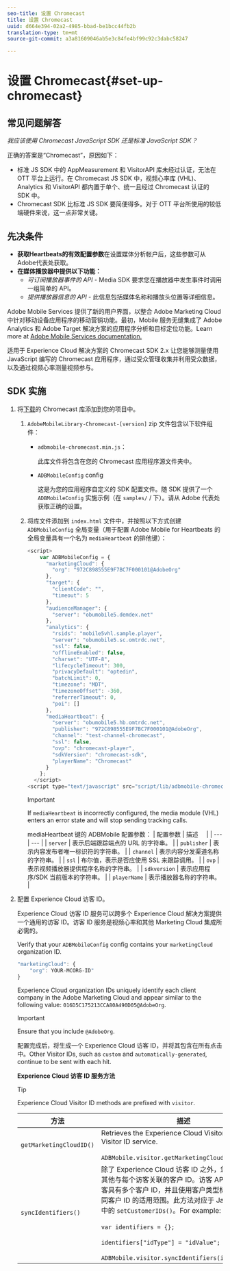 ```yaml
---
seo-title: 设置 Chromecast
title: 设置 Chromecast
uuid: d664e394-02a2-4985-bbad-be1bcc44fb2b
translation-type: tm+mt
source-git-commit: a3a81609046ab5e3c84fe4bf99c92c3dabc58247

---
```



# 设置 Chromecast{#set-up-chromecast}

## 常见问题解答

_我应该使用 Chromecast JavaScript SDK 还是标准 JavaScript SDK？_

正确的答案是“Chromecast”，原因如下：
* 标准 JS SDK 中的 AppMeasurement 和 VisitorAPI 库未经过认证，无法在 OTT 平台上运行。在 Chromecast JS SDK 中，视频心率库 (VHL)、Analytics 和 VisitorAPI 都内置于单个、统一且经过 Chromecast 认证的 SDK 中。
* Chromecast SDK 比标准 JS SDK 要简便得多。对于 OTT 平台所使用的较低端硬件来说，这一点非常关键。

## 先决条件

* **获取Heartbeats的有效配置参数**&#x200B;在设置媒体分析帐户后，这些参数可从Adobe代表处获取。
* **在媒体播放器中提供以下功能：**
   * *可订阅播放器事件的 API -* Media SDK 要求您在播放器中发生事件时调用一组简单的 API。
   * *提供播放器信息的 API* - 此信息包括媒体名称和播放头位置等详细信息。

Adobe Mobile Services 提供了新的用户界面，以整合 Adobe Marketing Cloud 中针对移动设备应用程序的移动营销功能。最初，Mobile 服务无缝集成了 Adobe Analytics 和 Adobe Target 解决方案的应用程序分析和目标定位功能。Learn more at [Adobe Mobile Services documentation.](https://marketing.adobe.com/resources/help/en_US/mobile/)

适用于 Experience Cloud 解决方案的 Chromecast SDK 2.x 让您能够测量使用 JavaScript 编写的 Chromecast 应用程序，通过受众管理收集并利用受众数据，以及通过视频心率测量视频参与。

## SDK 实施

1. 将[下载](/help/sdk-implement/download-sdks.md#download-2x-sdks)的 Chromecast 库添加到您的项目中。

   1. `AdobeMobileLibrary-Chromecast-[version]` zip 文件包含以下软件组件：

      * `adbmobile-chromecast.min.js`：

         此库文件将包含在您的 Chromecast 应用程序源文件夹中。

      * `ADBMobileConfig` config

         这是为您的应用程序自定义的 SDK 配置文件。随 SDK 提供了一个 `ADBMobileConfig` 实施示例（在 `samples/` / 下）。请从 Adobe 代表处获取正确的设置。
   1. 将库文件添加到 `index.html` 文件中，并按照以下方式创建 `ADBMobileConfig` 全局变量（用于配置 Adobe Mobile for Heartbeats 的全局变量具有一个名为 `mediaHeartbeat` 的排他键）：

      ```js
      <script> 
          var ADBMobileConfig = { 
            "marketingCloud": { 
              "org": "972C898555E9F7BC7F000101@AdobeOrg" 
            }, 
            "target": { 
              "clientCode": "", 
              "timeout": 5 
            }, 
            "audienceManager": { 
              "server": "obumobile5.demdex.net" 
            }, 
            "analytics": { 
              "rsids": "mobile5vhl.sample.player", 
              "server": "obumobile5.sc.omtrdc.net", 
              "ssl": false, 
              "offlineEnabled": false, 
              "charset": "UTF-8", 
              "lifecycleTimeout": 300, 
              "privacyDefault": "optedin", 
              "batchLimit": 0, 
              "timezone": "MDT", 
              "timezoneOffset": -360, 
              "referrerTimeout": 0, 
              "poi": [] 
            }, 
            "mediaHeartbeat": { 
              "server": "obumobile5.hb.omtrdc.net", 
              "publisher": "972C898555E9F7BC7F000101@AdobeOrg", 
              "channel": "test-channel-chromecast", 
              "ssl": false, 
              "ovp": "chromecast-player", 
              "sdkVersion": "chromecast-sdk", 
              "playerName": "Chromecast" 
            } 
          }; 
        </script> 
      <script type="text/javascript" src="script/lib/adbmobile-chromecast.min.js"></script>
      ```

      >[!IMPORTANT]
      >
      >If `mediaHeartbeat` is incorrectly configured, the media module (VHL) enters an error state and will stop sending tracking calls.

      mediaHeartbeat 键的 ADBMobile 配置参数：
   | 配置参数 | 描述     |
   | --- | --- |
   | `server` | 表示后端跟踪端点的 URL 的字符串。 |
   | `publisher` | 表示内容发布者唯一标识符的字符串。 |
   | `channel` | 表示内容分发渠道名称的字符串。 |
   | `ssl` | 布尔值，表示是否应使用 SSL 来跟踪调用。 |
   | `ovp` | 表示视频播放器提供程序名称的字符串。 |
   | `sdkversion` | 表示应用程序/SDK 当前版本的字符串。 |
   | `playerName` | 表示播放器名称的字符串。 |


1. 配置 Experience Cloud 访客 ID。

   Experience Cloud 访客 ID 服务可以跨多个 Experience Cloud 解决方案提供一个通用的访客 ID。访客 ID 服务是视频心率和其他 Marketing Cloud 集成所必需的。

   Verify that your `ADBMobileConfig` config contains your `marketingCloud` organization ID.

   ```js
   "marketingCloud": { 
       "org": YOUR-MCORG-ID" 
   }
   ```

   Experience Cloud organization IDs uniquely identify each client company in the Adobe Marketing Cloud and appear similar to the following value: `016D5C175213CCA80A490D05@AdobeOrg`.

   >[!IMPORTANT]
   >
   >Ensure that you include `@AdobeOrg`.

   配置完成后，将生成一个 Experience Cloud 访客 ID，并将其包含在所有点击中。Other Visitor IDs, such as `custom` and `automatically-generated`, continue to be sent with each hit.

   **Experience Cloud 访客 ID 服务方法**

   >[!TIP]
   >
   >Experience Cloud Visitor ID methods are prefixed with `visitor`.

   | 方法 | 描述 |
   | --- | --- |
   | `getMarketingCloudID()` | Retrieves the Experience Cloud Visitor ID from the Visitor ID service.  <br/><br/>`ADBMobile.visitor.getMarketingCloudID();` |
   | `syncIdentifiers()` | 除了 Experience Cloud 访客 ID 之外，您还可以设置其他与每个访客关联的客户 ID。访客 API 接受同一访客具有多个客户 ID，并且使用客户类型标识符区分不同客户 ID 的适用范围。此方法对应于 JavaScript 库中的 `setCustomerIDs()`。For example: <br/><br/>`var identifiers = {};` <br/><br/>`identifiers["idType"] = "idValue";` <br/><br/>`ADBMobile.visitor.syncIdentifiers(identifiers);` |


<!--   **Postbacks -** For more information about configuring postbacks, see [Configure Postbacks.](https://marketing.adobe.com/resources/help/en_US/mobile/signals_.html) -->

